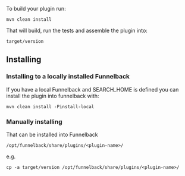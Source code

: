  To build your plugin run:

```
mvn clean install
```

That will build, run the tests and assemble the plugin into:

```
target/version
```

## Installing

### Installing to a locally installed Funnelback
If you have a local Funnelback and SEARCH_HOME is defined you can install
the plugin into funnelback with:

```
mvn clean install -Pinstall-local
```

### Manually installing

That can be installed into Funnelback
```
/opt/funnelback/share/plugins/<plugin-name>/
```

e.g.

```
cp -a target/version /opt/funnelback/share/plugins/<plugin-name>/
```

